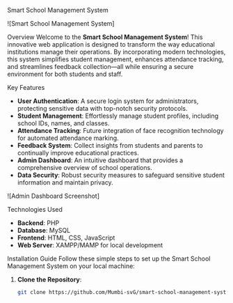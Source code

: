 Smart School Management System

![Smart School Management System]

Overview
Welcome to the **Smart School Management System**! This innovative web application is designed to transform the way educational institutions manage their operations. By incorporating modern technologies, this system simplifies student management,
enhances attendance tracking, and streamlines feedback collection—all while ensuring a secure environment for both students and staff.

Key Features
- **User Authentication**: A secure login system for administrators, protecting sensitive data with top-notch security protocols.
- **Student Management**: Effortlessly manage student profiles, including school IDs, names, and classes.
- **Attendance Tracking**: Future integration of face recognition technology for automated attendance marking.
- **Feedback System**: Collect insights from students and parents to continually improve educational practices.
- **Admin Dashboard**: An intuitive dashboard that provides a comprehensive overview of school operations.
- **Data Security**: Robust security measures to safeguard sensitive student information and maintain privacy.

![Admin Dashboard Screenshot]

Technologies Used
- **Backend**: PHP
- **Database**: MySQL
- **Frontend**: HTML, CSS, JavaScript
- **Web Server**: XAMPP/MAMP for local development

Installation Guide
Follow these simple steps to set up the Smart School Management System on your local machine:

1. **Clone the Repository**:
   ```bash
   git clone https://github.com/Mumbi-svG/smart-school-management-system.git

